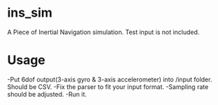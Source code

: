 # ins_sim
A Piece of Inertial Navigation simulation. Test input is not included.

# Usage
-Put 6dof output(3-axis gyro & 3-axis accelerometer) into /input folder. Should be CSV.
-Fix the parser to fit your input format.
-Sampling rate should be adjusted.
-Run it.

